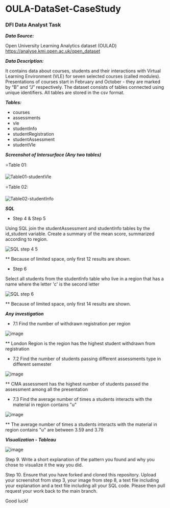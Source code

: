 # OULA-DataSet-CaseStudy
### DFI Data Analyst Task

***Data Source:***

Open University Learning Analytics dataset (OULAD)
https://analyse.kmi.open.ac.uk/open_dataset

***Data Description:***

It contains data about courses, students and their interactions with Virtual Learning Environment (VLE) for seven selected courses (called modules). Presentations of courses start in February and October - they are marked by “B” and “J” respectively. The dataset consists of tables connected using unique identifiers. All tables are stored in the csv format.

***Tables:***
- courses
- assessments
- vle
- studentInfo
- studentRegistration
- studentAssessment
- studentVle

***Screenshot of Intersurface (Any two tables)***

:star:Table 01:

![Table01-studentVle](https://user-images.githubusercontent.com/83144665/149256358-2ceeef46-aae7-4122-aa2b-d000e4c67516.png)

:star:Table 02:

![Table02-studentInfo](https://user-images.githubusercontent.com/83144665/149256386-5ac3decc-7874-4f31-99a4-89446447bb9d.png)

***SQL***

- Step 4 & Step 5

Using SQL join the studentAssessment and studentInfo tables by the id_student variable.
Create a summary of the mean score, summarized according to region.

![SQL step 4 5](https://user-images.githubusercontent.com/83144665/149257940-ef8479a1-1f55-445c-a362-f5b33da67277.png)

** Because of limited space, only first 12 results are shown. 

- Step 6

Select all students from the studentInfo table who live in a region that has a name where the letter 'c' is the second letter

![SQL step 6](https://user-images.githubusercontent.com/83144665/149258174-831422f8-3392-4a8f-b57b-a7f34f12c4be.png)

** Because of limited space, only first 14 results are shown. 

***Any investigation***

- 7.1 Find the number of withdrawn registration per region

![image](https://user-images.githubusercontent.com/83144665/149400534-d72725b5-eb7a-4888-9ba1-cf31b6ce1b44.png)

** London Region is the region has the highest student withdrawn from registration


- 7.2 Find the number of students passing different assessments type in different semester

![image](https://user-images.githubusercontent.com/83144665/149400895-8f10949d-f5a5-41f2-91b0-d20bb4bd738f.png)

** CMA assessment has the highest number of students passed the assessment among all the presentation


- 7.3 Find the average number of times a students interacts with the material in region contains "u"

![image](https://user-images.githubusercontent.com/83144665/149401239-72b1adce-3f15-4056-9820-8596b10e3d5e.png)

** The average number of times a students interacts with the material in region contains "u" are between 3.59 and 3.78


***Visualization - Tableau***

![image](https://user-images.githubusercontent.com/83144665/149407182-aebe4b1a-e191-4357-8522-2366ce4e78f4.png)

Step 9.
Write a short explanation of the pattern you found and why you chose to visualize it the way you did.

Step 10.
Ensure that you have forked and cloned this repository. Upload your screenshot from step 3, your image from step 8, a text file including your explanation and a text file including all your SQL code. Please then pull request your work back to the main branch.

Good luck!
